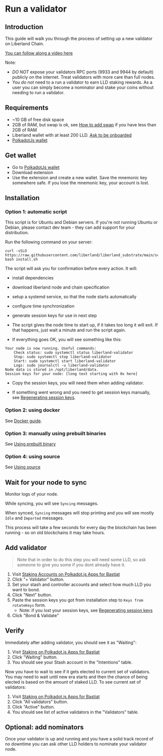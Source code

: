 # Run a validator

## Introduction

This guide will walk you through the process of setting up a new validator on Liberland Chain.

[You can follow along a video here](https://www.youtube.com/watch?v=dV0fK1eqSZY)

Note:
* *DO NOT* expose your validators RPC ports (9933 and 9944 by default) publicly on the internet. Treat validators with more care than full nodes.
* You *do not* need to a run a validator to earn LLD staking rewards. As a user you can simply become a nominator and stake your coins without needing to run a validator.

## Requirements

* ~10 GB of free disk space
* 2GB of RAM, but swap is ok, see [How to add swap](https://www.cloudsigma.com/adding-swap-space-on-ubuntu-20-04-a-tutorial/) if you have less than 2GB of RAM
* Liberland wallet with at least 200 LLD. [Ask to be onboarded](https://matrix.to/#/#liberland-node:matrix.org)
* [PolkadotJs wallet](https://polkadot.js.org/extension/)

## Get wallet
* Go to [PolkadotJs wallet](https://polkadot.js.org/extension/)
* Download extension
*  Use the extension and create a new wallet. Save the mnemonic key somewhere safe. If you lose the mnemonic key, your account is lost.

## Installation
### Option 1: automatic script

This script is for Ubuntu and Debian servers. If you're not running Ubuntu or Debian, please contact dev team - they can add support for your distribution.

Run the following command on your server:
```
curl -sSLO https://raw.githubusercontent.com/liberland/liberland_substrate/main/scripts/install/install.sh
bash install.sh
```

The script will ask you for confirmation before every action. It will:
* install dependencies
* download liberland node and chain specification
* setup a systemd service, so that the node starts automatically
* configure time synchronization
* generate session keys for use in next step

* The script gives the node time to start up, if it takes too long it will exit. If that happens, just wait a minute and run the script again.

* If everything goes OK, you will see something like this:

```
Your node is now running. Useful commands:
	Check status: sudo systemctl status liberland-validator
	Stop: sudo systemctl stop liberland-validator
	Start: sudo systemctl start liberland-validator
	Logs: sudo journalctl -u liberland-validator
Node data is stored in /opt/liberland/data.
Session keys for your node: [long text starting with 0x here]
```

* Copy the session keys, you will need them when adding validator.

* If something went wrong and you need to get session keys manually, see [Regenerating session keys](./regenerate_session_keys.md).

### Option 2: using docker

See [Docker guide](../dev/docker.md).

### Option 3: manually using prebuilt binaries

See [Using prebuilt binary](./using_prebuilt_binary.md)

### Option 4: using source

See [Using source](./using_source.md)

## Wait for your node to sync

Monitor logs of your node.

While syncing, you will see `Syncing` messages.

When synced, `Syncing` messages will stop printing and you will see mostly `Idle` and `Imported` messages.

This process will take a few seconds for every day the blockchain has been running - so on old blockchains it may take hours.

## Add validator

> Note that in order to do this step you will need some LLD, so ask someone to give you some if you dont already have it.

1. Visit [Staking Accounts on Polkadot.js Apps for Bastiat](https://polkadot.js.org/apps/?rpc=wss%3A%2F%2Ftestchain.liberland.org#/staking/actions)
2. Click "+ Validator" button.
3. Set your stash and controller accounts and select how much LLD you want to bond.
4. Click "Next" button.
5. Paste the session keys you got from installation step to `Keys from rotateKeys` form.
    * Note: if you lost your session keys, see [Regenerating session keys](./regenerate_session_keys.md)
6. Click "Bond & Validate"

## Verify

Immediately after adding validator, you should see it as "Waiting":

1. Visit [Staking on Polkadot.js Apps for Bastiat](https://polkadot.js.org/apps/?rpc=wss%3A%2F%2Ftestchain.liberland.org#/staking)
2. Click "Waiting" button.
3. You should see your Stash account in the "Intentions" table.

Now you have to wait to see if it gets elected to current set of validators. You may need to wait until new era starts and then the chance of being elected is based on the amount of staked LLD. To see current set of validators:

1. Visit [Staking on Polkadot.js Apps for Bastiat](https://polkadot.js.org/apps/?rpc=wss%3A%2F%2Ftestchain.liberland.org#/staking)
2. Click "All validators" button.
2. Click "Active" button.
3. You should see list of active validators in the "Validators" table.

## Optional: add nominators
Once your validator is up and running and you have a solid track record of no downtime you can ask other LLD holders to nominate your validator node.
